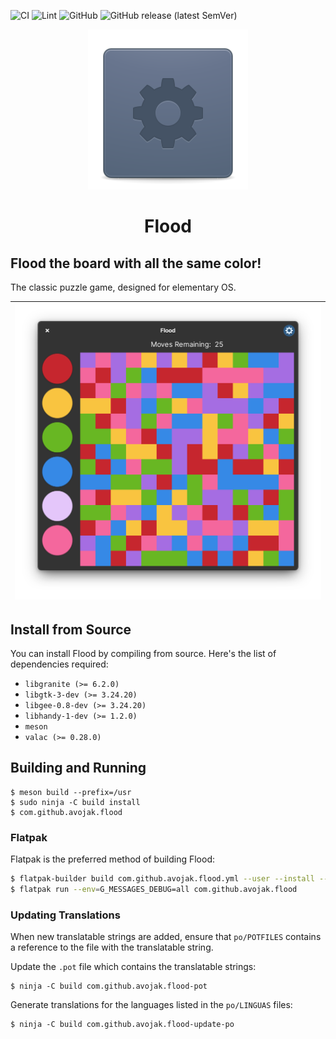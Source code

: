 ![CI](https://github.com/avojak/flood/workflows/CI/badge.svg)
![Lint](https://github.com/avojak/flood/workflows/Lint/badge.svg)
![GitHub](https://img.shields.io/github/license/avojak/flood.svg?color=blue)
![GitHub release (latest SemVer)](https://img.shields.io/github/v/release/avojak/flood?sort=semver)

<p align="center">
  <img src="data/assets/flood.svg" alt="Icon" />
</p>
<h1 align="center">Flood</h1>
<!-- <p align="center">
  <a href="https://appcenter.elementary.io/com.github.avojak.flood"><img src="https://appcenter.elementary.io/badge.svg" alt="Get it on AppCenter" /></a>
</p> -->

## Flood the board with all the same color!

The classic puzzle game, designed for elementary OS.

| ![Screenshot](data/assets/screenshots/flood-screenshot-01.png) |
|------------------------------------------------------------------|

## Install from Source

You can install Flood by compiling from source. Here's the list of
dependencies required:

- `libgranite (>= 6.2.0)`
- `libgtk-3-dev (>= 3.24.20)`
- `libgee-0.8-dev (>= 3.24.20)`
- `libhandy-1-dev (>= 1.2.0)`
- `meson`
- `valac (>= 0.28.0)`

## Building and Running

```
$ meson build --prefix=/usr
$ sudo ninja -C build install
$ com.github.avojak.flood
```

### Flatpak

Flatpak is the preferred method of building Flood:

```bash
$ flatpak-builder build com.github.avojak.flood.yml --user --install --force-clean
$ flatpak run --env=G_MESSAGES_DEBUG=all com.github.avojak.flood
```

### Updating Translations

When new translatable strings are added, ensure that `po/POTFILES` contains a
reference to the file with the translatable string.

Update the `.pot` file which contains the translatable strings:

```
$ ninja -C build com.github.avojak.flood-pot
```

Generate translations for the languages listed in the `po/LINGUAS` files:

```
$ ninja -C build com.github.avojak.flood-update-po
```